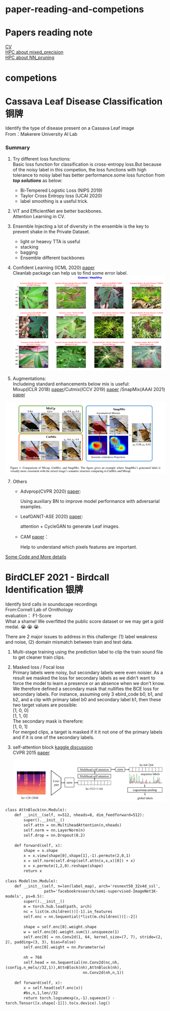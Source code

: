 # paper-reading-and-competions
# Papers reading note
 [CV](https://github.com/ddmm2020/paper-reading-and-competions/blob/main/papers/CV/computer_vision.md)  
 [HPC about mixed_precision](https://github.com/ddmm2020/paper-reading-and-competions/blob/main/papers/Mixed%20precision/mixed_precision.md)  
 [HPC about NN_pruning](https://github.com/ddmm2020/paper-reading-and-competions/blob/main/papers/NN%20pruning/NN_pruning.md)  
 
# competions
# Cassava Leaf Disease Classification 铜牌  
Identify the type of disease present on a Cassava Leaf image  
From：Makerere University AI Lab  
### Summary
1. Try different loss functions:  
Basic loss function for classification is cross-entropy loss.But because of the noisy label in this competion, the loss functions with high tolerance to noisy label has better performance.some loss function from ***top solutions***  as below:  
    * Bi-Tempered Logistic Loss (NIPS 2019)  
    * Taylor Cross Entropy loss (IJCAI 2020)  
    * label smoothing is a useful trick.  
2. ViT and EfficientNet are better backbones.  
    Attention Learning in CV.
4. Ensemble
Injecting a lot of diversity in the ensemble is the key to prevent shake in the Private Dataset.
    * light or heaevy TTA is useful
    * stacking 
    * bagging
    * Ensemble different backbones
4. Confident Learning (ICML 2020) [paper](https://arxiv.org/pdf/1911.00068.pdf)  
    Cleanlab package can help us to find some error label.  
    ![One Example](https://github.com/ddmm2020/paper-reading-and-competions/blob/main/competions/images/cassava_1.png)
    
5. Augmentations:  
 Includeing standard enhancements below mix is useful:  
 Mixup(ICLR 2018) [paper](https://arxiv.org/pdf/1710.09412.pdf)/Cutmix(ICCV 2019) [paper](https://openaccess.thecvf.com/content_ICCV_2019/papers/Yun_CutMix_Regularization_Strategy_to_Train_Strong_Classifiers_With_Localizable_Features_ICCV_2019_paper.pdf)  /SnapMix(AAAI 2021) [paper](https://arxiv.org/pdf/2012.04846.pdf)

  ![snapMix](https://github.com/ddmm2020/paper-reading-and-competions/blob/main/competions/images/snapMix.png)
  
7. Others
    * Advprop(CVPR 2020) [paper](https://openaccess.thecvf.com/content_CVPR_2020/papers/Xie_Adversarial_Examples_Improve_Image_Recognition_CVPR_2020_paper.pdf): 
        
        Using auxiliary BN to improve model performance with adversarial examples.
    * LeafGAN(T-ASE 2020) [paper](https://arxiv.org/pdf/2002.10100.pdf): 
        
        attention + CycleGAN to generate Leaf images.
    * CAM [paper](https://arxiv.org/pdf/1512.04150.pdf)：
        
        Help to understand which pixels features are important.

[Some Code and More details](https://github.com/ddmm2020/paper-reading-and-competions/blob/main/competions)


# BirdCLEF 2021 - Birdcall Identification 银牌
Identify bird calls in soundscape recordings  
From:Cornell Lab of Ornithology  
evaluation： F1-Score  
What a shame! We overfitted the public score dataset or we may get a gold medal. :sob: :sob: :sob:  

There are 2 major issues to address in this challenge: (1) label weakness and noise, (2) domain mismatch between train and test data. 


1. Multi-stage training
    using the prediction label to clip the train sound file to get cleaner train clips.

2. Masked loss / Focal loss  
    Primary labels were noisy, but secondary labels were even noisier. As a result we masked the loss for secondary labels as we didn't want to force the model to learn a presence or an absence when we don't know. We therefore defined a secondary mask that nullifies the BCE loss for secondary labels. For instance, assuming only 3 ebird_code b0, b1, and b2, and a clip with primary label b0 and secondary label b1, then these two target values are possible:  
[1, 0, 0]  
[1, 1, 0]  
The secondary mask is therefore:  
[1, 0, 1]  
For merged clips, a target is masked if it it not one of the primary labels and if it is one of the secondary labels.  

3. self-attention block [kaggle discussion](https://www.kaggle.com/c/birdsong-recognition/discussion/183258)  
    CVPR 2015 [paper](https://arxiv.org/pdf/1411.6228.pdf)
   
   ![model](https://github.com/ddmm2020/paper-reading-and-competions/blob/main/competions/images/bird_self_attention.png)

```
class AttnBlock(nn.Module):
    def __init__(self, n=512, nheads=8, dim_feedforward=512):
        super().__init__()
        self.attn = nn.MultiheadAttention(n,nheads)
        self.norm = nn.LayerNorm(n)
        self.drop = nn.Dropout(0.2)
        
    def forward(self, x):
        shape = x.shape
        x = x.view(shape[0],shape[1],-1).permute(2,0,1)
        x = self.norm(self.drop(self.attn(x,x,x)[0]) + x)
        x = x.permute(1,2,0).reshape(shape)
        return x    

class Model(nn.Module):
    def __init__(self, n=len(label_map), arch='resnext50_32x4d_ssl', 
                 path='facebookresearch/semi-supervised-ImageNet1K-models', ps=0.5):
        super().__init__()
        m = torch.hub.load(path, arch)
        nc = list(m.children())[-1].in_features
        self.enc = nn.Sequential(*list(m.children())[:-2])
        
        shape = self.enc[0].weight.shape
        w = self.enc[0].weight.sum(1).unsqueeze(1)
        self.enc[0] = nn.Conv2d(1, 64, kernel_size=(7, 7), stride=(2, 2), padding=(3, 3), bias=False)
        self.enc[0].weight = nn.Parameter(w)

        nh = 768
        self.head = nn.Sequential(nn.Conv2d(nc,nh,(config.n_mels//32,1)),AttnBlock(nh),AttnBlock(nh),
                                  nn.Conv2d(nh,n,1))
        
    def forward(self, x):
        x = self.head(self.enc(x))
        #bs,n,1,len//32
        return torch.logsumexp(x,-1).squeeze() - torch.Tensor([x.shape[-1]]).to(x.device).log()
```
